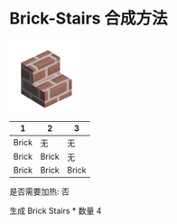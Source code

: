 # Brick-Stairs 合成方法

![Icon](d0245c411c90a50438b0779a01924d39.png)

|1|2|3|
|----|-----|-----|
|Brick|无|无|
|Brick|Brick|无|
|Brick|Brick|Brick|

是否需要加热: 否

生成 Brick Stairs \* 数量 4
<br/> <br/> <br/> 


